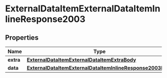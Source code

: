 # ExternalDataItemExternalDataItemInlineResponse2003

## Properties
Name | Type | Description | Notes
------------ | ------------- | ------------- | -------------
**extra** | [**ExternalDataItemExternalDataItemExtraBody**](ExternalDataItemExternalDataItemExtraBody.md) |  |  [optional]
**data** | [**ExternalDataItemExternalDataItemInlineResponse2003Data**](ExternalDataItemExternalDataItemInlineResponse2003Data.md) |  |  [optional]
